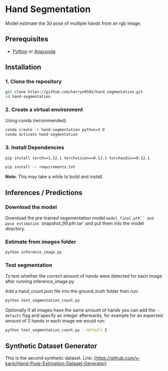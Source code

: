 # Hand Segmentation
Model estimate the 3d pose of multiple hands from an rgb image.

## Prerequisites
- [Python](https://www.python.org/) or [Anaconda](https://www.anaconda.com/)

## Installation

### 1. Clone the repository
```bash
git clone https://github.com/harryn0502/hand_segmentation.git
cd hand-segmentation
```

### 2. Create a virtual environment

Using conda (recommended)
```bash
conda create -n hand-segmentation python=3.9
conda activate hand-segmentation
```


### 3. Install Dependencies

```bash
pip install torch==1.12.1 torchvision==0.13.1 torchaudio==0.12.1
```

```bash
pip install -r requirements.txt
```

**Note**: This may take a while to build and install.

## Inferences / Predictions

### Download the model

Download the pre-trained segementation model `model_final.pth`` and pose estimation `snapshot_99.pth.tar` and put them into the model directory.

### Estimate from images folder
```bash
python inference_image.py
```

### Test segmentation
To test whether the correct amount of hands were detected for each image after running inference_image.py

Add a hand_count.json file into the ground_truth folder then run:
```bash
python test_segmentation_count.py
```

Optionally if all images have the same amount of hands you can add the `--default` flag and specify an integer afterwards, for example for an expected amount of 2 hands in each image we would run:

```bash
python test_segmentation_count.py --default 2
```

## Synthetic Dataset Generator
This is the second synthetic dataset.
Link: (https://github.com/v-karin/Hand-Pose-Estimation-Dataset-Generator)
